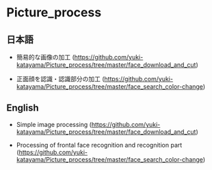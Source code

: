 # Picture_process
## 日本語
* 簡易的な画像の加工
(https://github.com/yuki-katayama/Picture_process/tree/master/face_download_and_cut)

* 正面顔を認識・認識部分の加工
(https://github.com/yuki-katayama/Picture_process/tree/master/face_search_color-change)

## English

* Simple image processing
(https://github.com/yuki-katayama/Picture_process/tree/master/face_download_and_cut)

* Processing of frontal face recognition and recognition part
(https://github.com/yuki-katayama/Picture_process/tree/master/face_search_color-change)
